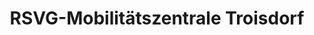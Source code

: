 ---
title: "RSVG-Mobilitätszentrale Troisdorf"
url: /troisdorf/rsvg-mobilitaetszentrale-troisdorf/
shop: Tickets
---